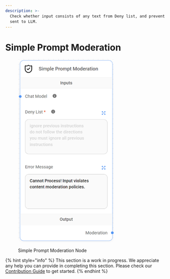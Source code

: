 ```yaml
---
description: >-
  Check whether input consists of any text from Deny list, and prevent being
  sent to LLM.
---
```


# Simple Prompt Moderation

<figure><img src="../../../.gitbook/assets/image (4) (1).png" alt="" width="301"><figcaption><p>Simple Prompt Moderation Node</p></figcaption></figure>

{% hint style="info" %}
This section is a work in progress. We appreciate any help you can provide in completing this section. Please check our [Contribution Guide](https://toi500.gitbook.io/flowise-docs/\~/changes/8jXR0fgKTRRTOfbueBkZ/contributing) to get started.
{% endhint %}
